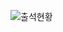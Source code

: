 ![출석현황](https://user-images.githubusercontent.com/23524849/99182616-3e9dff00-2779-11eb-971c-7f832459c929.png)
